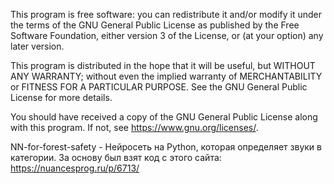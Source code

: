 This program is free software: you can redistribute it and/or modify it under the terms of the GNU General Public License as published by the Free Software Foundation, either version 3 of the License, or (at your option) any later version.

This program is distributed in the hope that it will be useful, but WITHOUT ANY WARRANTY; without even the implied warranty of MERCHANTABILITY or FITNESS FOR A PARTICULAR PURPOSE. See the GNU General Public License for more details.

You should have received a copy of the GNU General Public License along with this program. If not, see <https://www.gnu.org/licenses/>.


NN-for-forest-safety - Нейросеть на Python, которая определяет звуки в категории.
За основу был взят код с этого сайта: https://nuancesprog.ru/p/6713/
